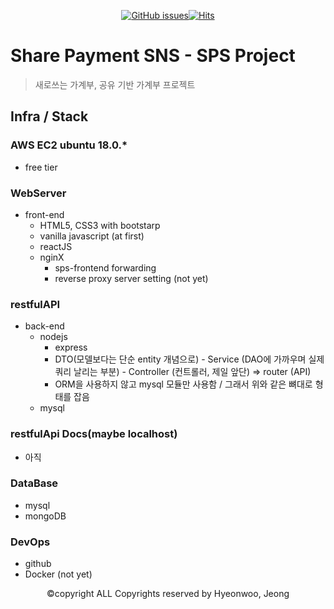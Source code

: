 <div align = "center">

[![GitHub issues](https://img.shields.io/github/issues/Nuung/DDmap)](https://github.com/Nuung/DDmap/issues)[![Hits](https://hits.seeyoufarm.com/api/count/incr/badge.svg?url=https%3A%2F%2Fgithub.com%2FNuung%2FDDmap&count_bg=%23B3A6FF&title_bg=%23000000&icon=highly.svg&icon_color=%23E7E7E7&title=HITS&edge_flat=false)](https://hits.seeyoufarm.com)

</div>


# Share Payment SNS - SPS Project
> 새로쓰는 가계부, 공유 기반 가계부 프로젝트


## Infra / Stack

### AWS EC2 ubuntu 18.0.*
- free tier

### WebServer

- front-end
	- HTML5, CSS3 with bootstarp
	- vanilla javascript (at first)
	- reactJS
	- nginX
		- sps-frontend forwarding
		- reverse proxy server setting (not yet)

### restfulAPI 
- back-end
	- nodejs 
		- express
		- DTO(모델보다는 단순 entity 개념으로) - Service (DAO에 가까우며 실제 쿼리 날리는 부분) - Controller (컨트롤러, 제일 앞단) => router (API)
		- ORM을 사용하지 않고 mysql 모듈만 사용함 / 그래서 위와 같은 뼈대로 형태를 잡음 
	- mysql

### restfulApi Docs(maybe localhost)
- 아직

### DataBase
- mysql
- mongoDB 

### DevOps
- github
- Docker (not yet)

<p align="center">©copyright ALL Copyrights reserved by Hyeonwoo, Jeong</p>